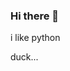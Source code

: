 ### Hi there 👋

i like python

duck...
<!--
**blakwing/blakwing** is a ✨ _gay_ ✨ repository because its `README.md` (this file) appears on your GitHub profile.

-->
